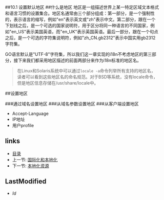 ##10.1 设置默认地区
##什么是地区
地区是一组描述世界上某一特定区域文本格式和语言习惯的设置集合。地区名通常由三个部分组成：第一部分，是一个强制性的，表示语言的缩写，例如"en"表示英文或"zh"表示中文。第二部分，跟在一个下划线之后，是一个可选的国家说明符，用于区分将同一种语言的不同国家，例如"en_US"表示美国英语，而"en_UK"表示英国英语。最后一部分，跟在一个句点之后，是一个可选的字符集说明符，例如"zh_CN.gb2312"表示中国实用gb2312字符集。

GO语言默认是"UTF-8"字符集，所以我们这一章实现的i18n不考虑地区的第三部分，接下来我们都采用地区描述的前面两部分来作为i18n标准的地区名。

>在Linux和Solaris系统中可以通过`locale -a`命令列举所有支持的地区名，读者可以看到这些地区名的命名规范。对于BSD等系统，没有locale命令，但是地区信息存储在/usr/share/locale中。

##设置地区

###通过域名设置地区
###从域名参数设置地区
###从客户端设置地区
- Accept-Language
- IP地址
- 用户profile

## links
  * [目录](<preface.md>)
  * 上一节: [国际化和本地化](<10.md>)
  * 下一节: [本地化资源](<10.2.md>)

## LastModified
  * $Id$